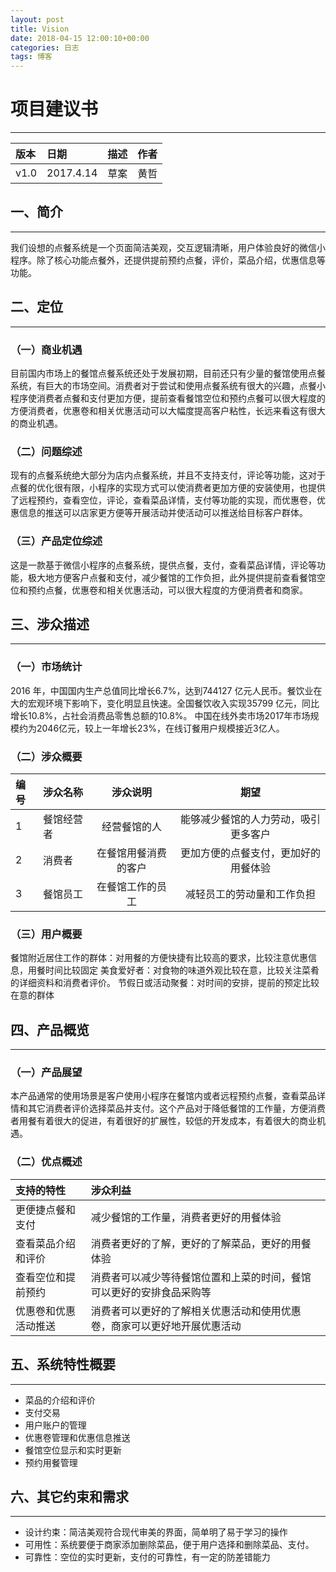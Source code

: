 ```yaml
---
layout: post
title: Vision
date: 2018-04-15 12:00:10+00:00
categories: 日志
tags: 博客
---
```


# 项目建议书

-------------------
| 版本      |  日期     | 描述  |  作者 |
| :-----   | :-------- | :--: | :--:  |
| v1.0     | 2017.4.14 | 草案  | 黄哲  |

## 一、简介

-------------------
我们设想的点餐系统是一个页面简洁美观，交互逻辑清晰，用户体验良好的微信小程序。除了核心功能点餐外，还提供提前预约点餐，评价，菜品介绍，优惠信息等功能。

## 二、定位

-------------------

### （一）商业机遇

目前国内市场上的餐馆点餐系统还处于发展初期，目前还只有少量的餐馆使用点餐系统，有巨大的市场空间。消费者对于尝试和使用点餐系统有很大的兴趣，点餐小程序使消费者点餐和支付更加方便，提前查看餐馆空位和预约点餐可以很大程度的方便消费者，优惠卷和相关优惠活动可以大幅度提高客户粘性，长远来看这有很大的商业机遇。

### （二）问题综述

现有的点餐系统绝大部分为店内点餐系统，并且不支持支付，评论等功能，这对于点餐的优化很有限，小程序的实现方式可以使消费者更加方便的安装使用，也提供了远程预约，查看空位，评论，查看菜品详情，支付等功能的实现，而优惠卷，优惠信息的推送可以店家更方便等开展活动并使活动可以推送给目标客户群体。

### （三）产品定位综述

这是一款基于微信小程序的点餐系统，提供点餐，支付，查看菜品详情，评论等功能，极大地方便客户点餐和支付，减少餐馆的工作负担，此外提供提前查看餐馆空位和预约点餐，优惠卷和相关优惠活动，可以很大程度的方便消费者和商家。

## 三、涉众描述

-------------------

### （一）市场统计

2016 年，中国国内生产总值同比增长6.7%，达到744127 亿元人民币。餐饮业在大的宏观环境下影响下，变化明显且快速。全国餐饮收入实现35799 亿元，同比增长10.8%，占社会消费品零售总额的10.8%。
中国在线外卖市场2017年市场规模约为2046亿元，较上一年增长23%，在线订餐用户规模接近3亿人。

### （二）涉众概要

| 编号   |  涉众名称     | 涉众说明     |  期望 |
| :-----| :--------    | :--:        | :--: |
| 1     | 餐馆经营者     |  经营餐馆的人 | 能够减少餐馆的人力劳动，吸引更多客户  |
| 2     | 消费者        |  在餐馆用餐消费的客户 | 更加方便的点餐支付，更加好的用餐体验  |
| 3     | 餐馆员工      |  在餐馆工作的员工 | 减轻员工的劳动量和工作负担  |

### （三）用户概要

餐馆附近居住工作的群体：对用餐的方便快捷有比较高的要求，比较注意优惠信息，用餐时间比较固定
美食爱好者：对食物的味道外观比较在意，比较关注菜肴的详细资料和消费者评价。
节假日或活动聚餐：对时间的安排，提前的预定比较在意的群体

## 四、产品概览

-------------------

### （一）产品展望

本产品通常的使用场景是客户使用小程序在餐馆内或者远程预约点餐，查看菜品详情和其它消费者评价选择菜品并支付。这个产品对于降低餐馆的工作量，方便消费者用餐有着很大的促进，有着很好的扩展性，较低的开发成本，有着很大的商业机遇。

### （二）优点概述

| 支持的特性|  涉众利益    |
| :-----| :--------    | 
| 更便捷点餐和支付    | 减少餐馆的工作量，消费者更好的用餐体验     |
| 查看菜品介绍和评价     | 消费者更好的了解，更好的了解菜品，更好的用餐体验        |
| 查看空位和提前预约     | 消费者可以减少等待餐馆位置和上菜的时间，餐馆可以更好的安排食品采购等      |
|优惠卷和优惠活动推送|消费者可以更好的了解相关优惠活动和使用优惠卷，商家可以更好地开展优惠活动|

## 五、系统特性概要

-------------------

- 菜品的介绍和评价
- 支付交易
- 用户账户的管理
- 优惠卷管理和优惠信息推送
- 餐馆空位显示和实时更新
- 预约用餐管理

## 六、其它约束和需求

-------------------

- 设计约束：简洁美观符合现代审美的界面，简单明了易于学习的操作
- 可用性：系统要便于商家添加删除菜品，便于用户选择和删除菜品、支付。
- 可靠性：空位的实时更新，支付的可靠性，有一定的防差错能力